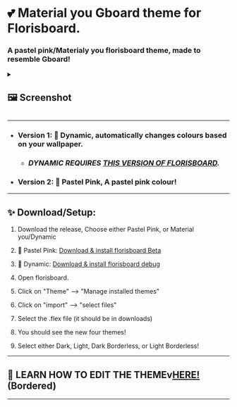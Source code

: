 # 💕 Material you Gboard theme for Florisboard.
<h3> A pastel pink/Materialy you florisboard theme, made to resemble Gboard!</h3>

<details>
<summary><h2>🖼️ Screenshot</summary>
  
</h2>

---

## Bordered:
<img src="https://github.com/TeaEndsAcronyms/Gboard-for-Florisboard-theme/assets/123305689/cd5c584d-ecc9-4377-8e69-4bd5a3d4df12" alt="Bordered" border="0" width="500">

---
## Borderless:
<img src="https://github.com/TeaEndsAcronyms/Gboard-for-Florisboard-theme/assets/123305689/5514f54c-6e15-4ff9-8c3e-53ce49eca6ee" alt="Bordered" border="0" width="500">


---

</details>

---
- ### Version 1: 🎨 Dynamic, automatically changes colours based on your wallpaper.
  -  ### _**DYNAMIC REQUIRES [THIS VERSION OF FLORISBOARD](https://www.mediafire.com/file/pywec1eo0iqze0j/dev.patrickgold.florisboard.debug.apk/file).**_

- ### Version 2: 🩷 Pastel Pink, A pastel pink colour!

---

## ✨ Download/Setup:

1.  Download the release, Choose either Pastel Pink, or Material you/Dynamic


2. 🩷 Pastel Pink: [Download & install florisboard Beta](https://apt.izzysoft.de/fdroid/index/apk/dev.patrickgold.florisboard.beta)
3. 🎨 Dynamic: [Download & install florisboard debug](https://www.mediafire.com/file/pywec1eo0iqze0j/dev.patrickgold.florisboard.debug.apk/file)

4. Open florisboard.

5. Click on "Theme" --> "Manage installed themes"

6. Click on "import" --> "select files"

7. Select the .flex file (it should be in downloads)

8. You should see the new four themes!

9. Select either Dark, Light, Dark Borderless, or Light Borderless!
---

## 📝 LEARN HOW TO EDIT THE THEMEv[HERE!](https://github.com/TeaEndsAcronyms/Gboard-for-Florisboard-theme/blob/main/Editing%20Guide.md) (Bordered)
---
